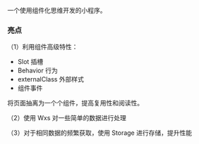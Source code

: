 一个使用组件化思维开发的小程序。

### 亮点

（1）利用组件高级特性：

- Slot 插槽
- Behavior 行为 
- externalClass 外部样式
- 组件事件

将页面抽离为一个个组件，提高复用性和阅读性。

（2）使用 Wxs 对一些简单的数据进行处理

（3）对于相同数据的频繁获取，使用 Storage 进行存储，提升性能
